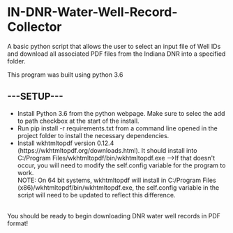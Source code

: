 # IN-DNR-Water-Well-Record-Collector
A basic python script that allows the user to select an input file of Well IDs and download all associated PDF files from the Indiana DNR into a specified folder.


This program was built using python 3.6


<h2>---SETUP---</h2>
<ul>
  <li>Install Python 3.6 from the python webpage. Make sure to selec the add to path checkbox at the start of the install.</li>
  <li>Run pip install -r requirements.txt from a command line opened in the project folder to install the necessary dependencies.</li>
  <li>Install wkhtmltopdf version 0.12.4 (https://wkhtmltopdf.org/downloads.html). It should install into C:/Program Files/wkhtmltopdf/bin/wkhtmltopdf.exe -->If that doesn't occur, you will need to modify the self.config variable for the program to work.
  <br>NOTE: On 64 bit systems, wkhtmltopdf will install in C:/Program Files (x86)/wkhtmltopdf/bin/wkhtmltopdf.exe, the self.config variable in the script will need to be updated to reflect this difference.
  </li>
</ul>
<br>
You should be ready to begin downloading DNR water well records in PDF format!
